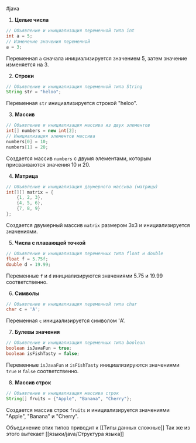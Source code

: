 #java
1. **Целые числа**
```java
// Объявление и инициализация переменной типа int
int a = 5;
// Изменение значения переменной
a = 3;
```
Переменная `a` сначала инициализируется значением 5, затем значение изменяется на 3.

2. **Строки**
```java
// Объявление и инициализация переменной типа String
String str = "heloo";
```
Переменная `str` инициализируется строкой "heloo".

3. **Массив**
```java
// Объявление и инициализация массива из двух элементов
int[] numbers = new int[2];
// Инициализация элементов массива
numbers[0] = 10;
numbers[1] = 20;
```
Создается массив `numbers` с двумя элементами, которым присваиваются значения 10 и 20.

4. **Матрица**
```java
// Объявление и инициализация двумерного массива (матрицы)
int[][] matrix = {
    {1, 2, 3},
    {4, 5, 6},
    {7, 8, 9}
};
```
Создается двумерный массив `matrix` размером 3x3 и инициализируется значениями.

5. **Числа с плавающей точкой**
```java
// Объявление и инициализация переменных типа float и double
float f = 5.75f;
double d = 19.99;
```
Переменные `f` и `d` инициализируются значениями 5.75 и 19.99 соответственно.

6. **Символы**
```java
// Объявление и инициализация переменной типа char
char c = 'A';
```
Переменная `c` инициализируется символом 'A'.

7. **Булевы значения**
```java
// Объявление и инициализация переменных типа boolean
boolean isJavaFun = true;
boolean isFishTasty = false;
```
Переменные `isJavaFun` и `isFishTasty` инициализируются значениями `true` и `false` соответственно.

8. **Массив строк**
```java
// Объявление и инициализация массива строк
String[] fruits = {"Apple", "Banana", "Cherry"};
```
Создается массив строк `fruits` и инициализируется значениями "Apple", "Banana" и "Cherry".

Объединение этих типов приводит к [[Типы данных сложные]]
Так же из этого вытекает [[языки/java/Структура языка]]
